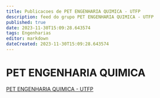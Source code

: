 ```yaml
---
title: Publicacoes de PET ENGENHARIA QUIMICA - UTFP 
description: feed do grupo PET ENGENHARIA QUIMICA - UTFP
published: true
date: 2023-11-30T15:09:28.643574
tags: Engenharias
editor: markdown
dateCreated: 2023-11-30T15:09:28.643574
---
```


# PET ENGENHARIA QUIMICA
[PET ENGENHARIA QUIMICA - UTFP](/grupo/95PETENGENHARIAQUIMICAUTFP.md)